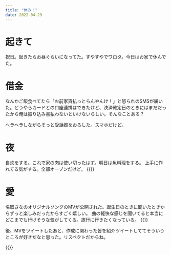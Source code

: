 ```yaml
---
title: "休み！"
date: 2022-04-29
---
```


# 起きて
祝日。起きたらお昼ぐらいになってた。すやすやでワロタ。今日はお家で休んでた。

# 借金
なんかご飯食べてたら「お前家賃払っとらんやんけ！」と怒られのSMSが届いた。どうやらカードとの口座連携はできたけど、決済確定日のときにはまだだったから俺は振り込み書払わないといけないらしい。そんなことある？

ヘラヘラしながらそっと受話器をおろした。スマホだけど。

# 夜
自炊をする。これで家の肉は使い切ったはず。明日は魚料理をする。
上手に作れてる気がする。全部オーブンだけど。
{{<tweet user="dango_bot" id="1520014027464003584">}}

# 愛
名取さなのオリジナルソングのMVが公開された。誕生日のときに聞いたときからずっと楽しみだったからすごく嬉しい。
曲の軽快な感じを聞いてると本当にどこまでも行けそうな気がしてくる。旅行に行きたくなっている。
{{<youtube g5HQFrSk4OA>}}

後、MVをツイートしたあと、作成に関わった皆を紹介ツイートしててそういうところが好きだなと思った。リスペクトだからね。

{{<tweet user="dango_bot" id="1520013543441317888">}}